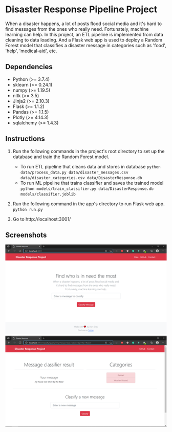 # Disaster Response Pipeline Project

When a disaster happens, a lot of posts flood social media and it's hard to find messages from the ones who really need. Fortunately, machine learning can help. In this project, an ETL pipeline is implemented from data cleaning to data loading. And a Flask web app is used to deploy a Random Forest model that classifies a disaster message in categories such as 'food', 'help', 'medical-aid', etc.

## Dependencies

- Python (>= 3.7.4)
- sklearn (>= 0.24.1)
- numpy (>= 1.19.5)
- nltk (>= 3.5)
- Jinja2 (>= 2.10.3)
- Flask (>= 1.1.2)
- Pandas (>= 1.1.5)
- Plotly (>= 4.14.3)
- sqlalchemy (>= 1.4.3)

## Instructions

1. Run the following commands in the project's root directory to set up the database and train the Random Forest model.

    - To run ETL pipeline that cleans data and stores in database
        `python data/process_data.py data/disaster_messages.csv data/disaster_categories.csv data/DisasterResponse.db`
    - To run ML pipeline that trains classifier and saves the trained model
        `python models/train_classifier.py data/DisasterResponse.db models/classifier.joblib`

2. Run the following command in the app's directory to run Flask web app.
    `python run.py`

3. Go to http://localhost:3001/

## Screenshots

![app home](images/home.png)
![classifier](images/classifier.png)



